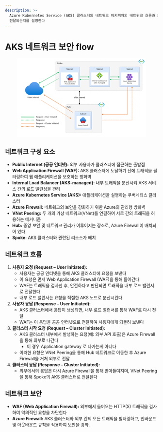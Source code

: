 ```yaml
---
description: >-
  Azure Kubernetes Service (AKS) 클러스터의 네트워크 아키텍처의 네트워크 흐름과 보안 장치를 통해 요청과 응답이 어떻게
  전달되는지를 설명한다
---
```


# AKS 네트워크 보안 flow

<figure><img src="../../../../.gitbook/assets/image (48) (1).png" alt=""><figcaption></figcaption></figure>

## 네트워크 구성 요소

* **Public Internet (공공 인터넷):** 외부 사용자가 클러스터에 접근하는 출발점
* **Web Application Firewall (WAF):** AKS 클러스터에 도달하기 전에 트래픽을 필터링하여 웹 애플리케이션을 보호하는 방화벽
* **Internal Load Balancer (AKS-managed):** 내부 트래픽을 분산시켜 AKS 서비스 간의 로드 밸런싱을 관리
* **Azure Kubernetes Service (AKS):** 애플리케이션을 실행하는 쿠버네티스 클러스터
* **Azure Firewall:** 네트워크의 보안을 강화하기 위한 Azure의 관리형 방화벽
* **VNet Peering:** 두 개의 가상 네트워크(VNet)를 연결하여 서로 간의 트래픽을 허용하는 메커니즘
* **Hub:** 중앙 보안 및 네트워크 관리가 이루어지는 장소로, Azure Firewall이 배치되어 있다
* **Spoke:** AKS 클러스터와 관련된 리소스가 배치

## 네트워크 흐름

1. **사용자 요청 (Request – User Initiated):**
   * 사용자는 공공 인터넷을 통해 AKS 클러스터에 요청을 보낸다
   * 이 요청은 먼저 Web Application Firewall (WAF)을 통해 들어간다
   * WAF는 트래픽을 검사한 후, 안전하다고 판단되면 트래픽을 내부 로드 밸런서로 전달한다
   * 내부 로드 밸런서는 요청을 적절한 AKS 노드로 분산시킨다
2. **사용자 응답 (Response – User Initiated):**
   * AKS 클러스터에서 응답이 생성되면, 내부 로드 밸런서를 통해 WAF로 다시 전달
   * WAF는 이 응답을 공공 인터넷으로 전달하여 사용자에게 되돌려 보낸다
3. **클러스터 시작 요청 (Request – Cluster Initiated):**
   * AKS 클러스터 내부에서 발생하는 요청(예: 외부 API 호출)은 Azure Firewall을 통해 외부로 나간다
     * 이 경우 Application gateway 로 나가는게 아니다
   * 이러한 요청은 VNet Peering을 통해 Hub 네트워크로 이동한 후 Azure Firewall을 거쳐 외부로 전달
4. **클러스터 응답 (Response – Cluster Initiated):**
   * 외부에서의 응답은 다시 Azure Firewall을 통해 받아들여지며, VNet Peering을 통해 Spoke의 AKS 클러스터로 전달된다

## 네트워크 보안

* **WAF (Web Application Firewall):** 외부에서 들어오는 HTTP(S) 트래픽을 검사하여 악의적인 요청을 차단힌다
* **Azure Firewall:** AKS 클러스터와 외부 간의 모든 트래픽을 필터링하고, 인바운드 및 아웃바운드 규칙을 적용하여 보안을 강화.

